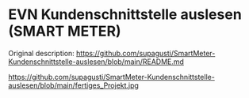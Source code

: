 # EVN Kundenschnittstelle auslesen (SMART METER)
Original description:
https://github.com/supagusti/SmartMeter-Kundenschnittstelle-auslesen/blob/main/README.md

https://github.com/supagusti/SmartMeter-Kundenschnittstelle-auslesen/blob/main/fertiges_Projekt.jpg
